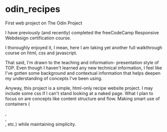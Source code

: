 # odin_recipes
First web project on The Odin Project

I have previously (and recently) completed the
freeCodeCamp Responsive Webdesign certification course.

I thoroughly enjoyed it, I mean, here I am taking
yet another full walkthrough course on html, css
and javascript.

That said, I'm drawn to the teaching and information-
presentation style of TOP. Even though I haven't learned
any new technical information, I feel like I've gotten
some background and contextual information that helps
deepen my understanding of concepts I've been using.

Anyway, this project is a simple, html-only recipe
website project. I may include some css if I can't
stand looking at a naked page. What I plan to focus on
are concepts like content structure and flow. Making
smart use of containers (<div>, <article>, <section>,
etc.) while maintaining simplicity.